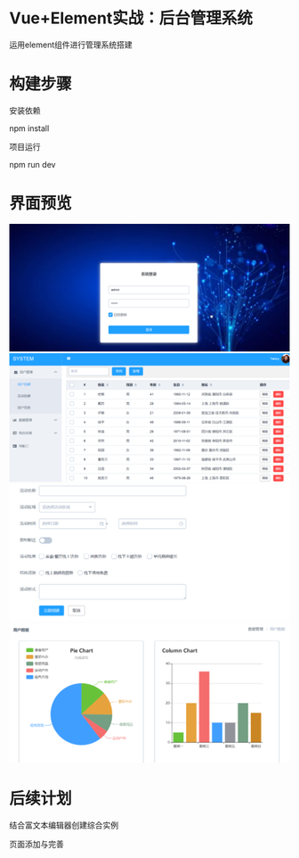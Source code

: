 
# Vue+Element实战：后台管理系统

运用element组件进行管理系统搭建

# 构建步骤

安装依赖

npm install

项目运行

npm run dev
  
# 界面预览
![avatar](./img/1.png)
![avatar](./img/2.png)
![avatar](./img/3.png)
![avatar](./img/4.png)

# 后续计划

结合富文本编辑器创建综合实例

页面添加与完善

